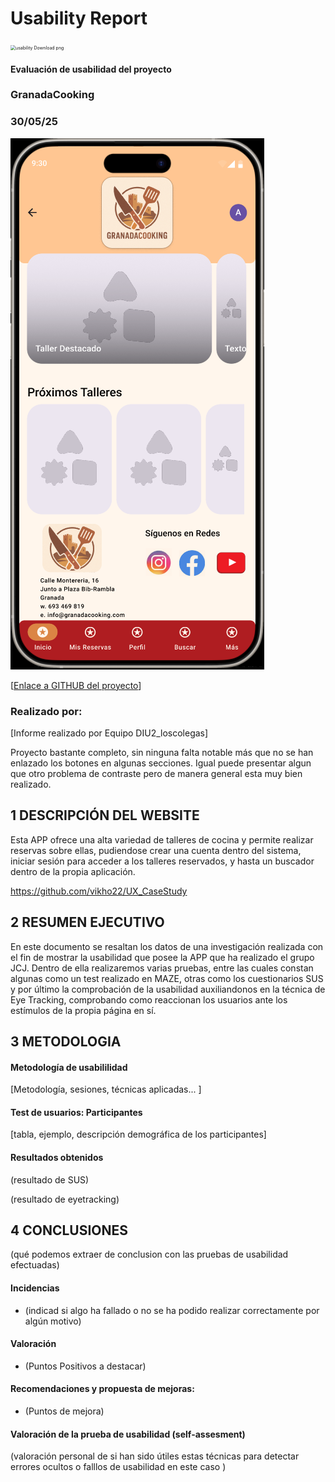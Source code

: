 # Usability Report



<img src="https://encrypted-tbn0.gstatic.com/images?q=tbn:ANd9GcRF017nhV-TFmNER2OM8UbXtdN6xwAKBYrv0i6onNfKu6Yn0BV0RK6aiOroeXl73LSY-B0&usqp=CAU" alt="usability Download png" style="zoom:50%;" />

#### Evaluación de usabilidad del proyecto 

### GranadaCooking

### 30/05/25





![](P4/Home_B.png)

[[Enlace a GITHUB del proyecto](https://github.com/vikho22/UX_CaseStudy)]





### Realizado por:

[Informe realizado por Equipo DIU2_loscolegas]

Proyecto bastante completo, sin ninguna falta notable más que no se han enlazado los botones en algunas secciones.
Igual puede presentar algun que otro problema de contraste pero de manera general esta muy bien realizado.




## 1 DESCRIPCIÓN DEL WEBSITE

Esta APP ofrece una alta variedad de talleres de cocina y permite realizar reservas sobre ellas, pudiendose crear una cuenta dentro del sistema, iniciar sesión para acceder a los talleres reservados, y hasta un buscador dentro de la propia aplicación.

 https://github.com/vikho22/UX_CaseStudy


## 2 RESUMEN EJECUTIVO

En este documento se resaltan los datos de una investigación realizada con el fin de mostrar la usabilidad que posee la APP que ha realizado el grupo JCJ. Dentro de ella realizaremos varias pruebas, entre las cuales constan algunas como un test realizado en MAZE, otras como los cuestionarios SUS y por último la comprobación de la usabilidad auxiliandonos en la técnica de Eye Tracking, comprobando como reaccionan los usuarios ante los estímulos de la propia página en sí.

## 3 METODOLOGIA 

#### Metodología de usabililidad

[Metodología, sesiones,  técnicas aplicadas... ]

 

#### Test de usuarios: Participantes

[tabla, ejemplo, descripción demográfica de los participantes]





#### Resultados obtenidos



(resultado de SUS)



(resultado de eyetracking)









## 4 CONCLUSIONES 



(qué podemos extraer de conclusion con las pruebas de usabilidad efectuadas)



#### Incidencias

* (indicad si algo ha fallado o no se ha podido realizar correctamente por algún motivo)



#### Valoración 

* (Puntos Positivos a destacar)



#### Recomendaciones y propuesta de mejoras: 

* (Puntos de mejora)







#### Valoración de la prueba de usabilidad (self-assesment)

(valoración personal de si han sido útiles estas técnicas para detectar errores ocultos o falllos de usabilidad en este caso )

